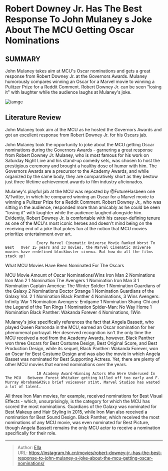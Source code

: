 # Robert Downey Jr. Has The Best Response To John Mulaney s Joke About The MCU Getting Oscar Nominations


## SUMMARY 



  John Mulaney takes aim at MCU&#39;s Oscar nominations and gets a great response from Robert Downey Jr. at the Governors Awards.   Mulaney humorously compares winning an Oscar for a Marvel movie to winning a Pulitzer Prize for a Reddit Comment.   Robert Downey Jr. can be seen &#34;losing it&#34; with laughter while the audience laughs at Mulaney&#39;s joke.  

![iamge](https://static1.srcdn.com/wordpress/wp-content/uploads/2024/01/tony-stark-in-avengers-time-travel-uniform-in-avengers-endgame.jpg)

## Literature Review

John Mulaney took aim at the MCU as he hosted the Governors Awards and got an excellent response from Robert Downey Jr. for his Oscars jab.




John Mulaney took the opportunity to joke about the MCU getting Oscar nominations during the Governors Awards - garnering a great response from Robert Downey Jr. Mulaney, who is most famous for his work on Saturday Night Live and his stand-up comedy sets, was chosen to host the prestigious ceremony and brought a healthy dose of humor with him. The Governors Awards are a precursor to the Academy Awards, and while organized by the same body, they are comparatively short as they bestow just three lifetime achievement awards to film industry aficionados.




Mulaney&#39;s playful jab at the MCU was reposted by @FutureHasbeen one X/Twitter, in which he compared winning an Oscar for a Marvel movie to winning a Pulitzer Prize for a Reddit Comment. Robert Downey Jr., who was sitting in the audience, responded more than amicably as he could be seen &#34;losing it&#34; with laughter while the audience laughed alongside him. Evidently, Robert Downey Jr. is comfortable with his career-defining tenure as one of the MCU&#39;s most iconic heroes and doesn&#39;t mind being on the receiving end of a joke that pokes fun at the notion that MCU movies prioritize entertainment over art. 


 

                  Every Marvel Cinematic Universe Movie Ranked Worst To Best   Over 15 years and 33 movies, the Marvel Cinematic Universe movies have redefined blockbuster cinema. But how do all the films stack up?   





 What MCU Movies Have Been Nominated For The Oscars 
          

 MCU Movie  Amount of Oscar Nominations/Wins   Iron Man  2 Nominations   Iron Man 2  1 Nomination   The Avengers  1 Nomination   Iron Man 3  1 Nomination   Captain America: The Winter Soldier  1 Nomination   Guardians of the Galaxy  2 Nominations   Doctor Strange  1 Nomination   Guardians of the Galaxy Vol. 2  1 Nomination   Black Panther  4 Nominations, 3 Wins   Avengers: Infinity War  1 Nomination   Avengers: Endgame  1 Nomination   Shang-Chi and the Legend of the Ten Rings  1 Nomination   Spider-Man: No Way Home  1 Nomination   Black Panther: Wakanda Forever  4 Nominations, 1Win   






Mulaney&#39;s joke specifically references the fact that Angela Bassett, who played Queen Ramonda in the MCU, earned an Oscar nomination for her phenomenal portrayal. Her deserved recognition isn&#39;t the only time the MCU received a nod from the Academy Awards, however. Black Panther won three Oscars for Best Costume Design, Best Original Score, and Best Production Design, while its sequel, Black Panther: Wakanda Forever, won an Oscar for Best Costume Design and was also the movie in which Angela Basset was nominated for Best Supporting Actress. Yet, there are plenty of other MCU movies that earned nominations over the years. 

                  10 Academy Award-Winning Actors Who Were Underused In The MCU   Between Forest Whitaker getting killed off too early and F. Murray Abraham&#39;s brief voiceover stint, Marvel Studios has wasted a lot of talent.   

All three Iron Man movies, for example, received nominations for Best Visual Effects - which, unsurprisingly, is the category for which the MCU has scored the most nominations. Guardians of the Galaxy was nominated for Best Makeup and Hair Styling in 2015, while Iron Man also received a nomination for Best Sound Design. Black Panther, which received the most nominations of any MCU movie, was even nominated for Best Picture, though Angela Bassett remains the only MCU actor to receive a nomination specifically for their role. 






---

> Author: [Ella](https://instagram.hk.cn/)  
> URL: https://instagram.hk.cn/movies/robert-downey-jr.-has-the-best-response-to-john-mulaney-s-joke-about-the-mcu-getting-oscar-nominations/  

